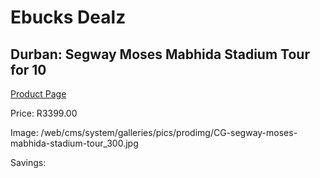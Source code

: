 
# Ebucks Dealz
## Durban: Segway Moses Mabhida Stadium Tour for 10
[Product Page](https://www.ebucks.com/web/shop/productSelected.do?prodId=223573647&catId=322194367)

Price: R3399.00

Image: /web/cms/system/galleries/pics/prodimg/CG-segway-moses-mabhida-stadium-tour_300.jpg

Savings: 


	